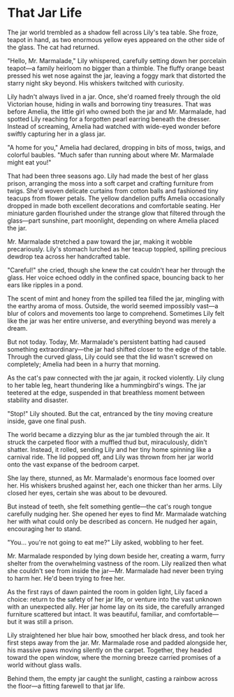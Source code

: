 # That Jar Life

The jar world trembled as a shadow fell across Lily's tea table. She froze, teapot in hand, as two enormous yellow eyes appeared on the other side of the glass. The cat had returned.

"Hello, Mr. Marmalade," Lily whispered, carefully setting down her porcelain teapot—a family heirloom no bigger than a thimble. The fluffy orange beast pressed his wet nose against the jar, leaving a foggy mark that distorted the starry night sky beyond. His whiskers twitched with curiosity.

Lily hadn't always lived in a jar. Once, she'd roamed freely through the old Victorian house, hiding in walls and borrowing tiny treasures. That was before Amelia, the little girl who owned both the jar and Mr. Marmalade, had spotted Lily reaching for a forgotten pearl earring beneath the dresser. Instead of screaming, Amelia had watched with wide-eyed wonder before swiftly capturing her in a glass jar.

"A home for you," Amelia had declared, dropping in bits of moss, twigs, and colorful baubles. "Much safer than running about where Mr. Marmalade might eat you!"

That had been three seasons ago. Lily had made the best of her glass prison, arranging the moss into a soft carpet and crafting furniture from twigs. She'd woven delicate curtains from cotton balls and fashioned tiny teacups from flower petals. The yellow dandelion puffs Amelia occasionally dropped in made both excellent decorations and comfortable seating. Her miniature garden flourished under the strange glow that filtered through the glass—part sunshine, part moonlight, depending on where Amelia placed the jar.

Mr. Marmalade stretched a paw toward the jar, making it wobble precariously. Lily's stomach lurched as her teacup toppled, spilling precious dewdrop tea across her handcrafted table.

"Careful!" she cried, though she knew the cat couldn't hear her through the glass. Her voice echoed oddly in the confined space, bouncing back to her ears like ripples in a pond.

The scent of mint and honey from the spilled tea filled the jar, mingling with the earthy aroma of moss. Outside, the world seemed impossibly vast—a blur of colors and movements too large to comprehend. Sometimes Lily felt like the jar was her entire universe, and everything beyond was merely a dream.

But not today. Today, Mr. Marmalade's persistent batting had caused something extraordinary—the jar had shifted closer to the edge of the table. Through the curved glass, Lily could see that the lid wasn't screwed on completely; Amelia had been in a hurry that morning.

As the cat's paw connected with the jar again, it rocked violently. Lily clung to her table leg, heart thundering like a hummingbird's wings. The jar teetered at the edge, suspended in that breathless moment between stability and disaster.

"Stop!" Lily shouted. But the cat, entranced by the tiny moving creature inside, gave one final push.

The world became a dizzying blur as the jar tumbled through the air. It struck the carpeted floor with a muffled thud but, miraculously, didn't shatter. Instead, it rolled, sending Lily and her tiny home spinning like a carnival ride. The lid popped off, and Lily was thrown from her jar world onto the vast expanse of the bedroom carpet.

She lay there, stunned, as Mr. Marmalade's enormous face loomed over her. His whiskers brushed against her, each one thicker than her arms. Lily closed her eyes, certain she was about to be devoured.

But instead of teeth, she felt something gentle—the cat's rough tongue carefully nudging her. She opened her eyes to find Mr. Marmalade watching her with what could only be described as concern. He nudged her again, encouraging her to stand.

"You... you're not going to eat me?" Lily asked, wobbling to her feet.

Mr. Marmalade responded by lying down beside her, creating a warm, furry shelter from the overwhelming vastness of the room. Lily realized then what she couldn't see from inside the jar—Mr. Marmalade had never been trying to harm her. He'd been trying to free her.

As the first rays of dawn painted the room in golden light, Lily faced a choice: return to the safety of her jar life, or venture into the vast unknown with an unexpected ally. Her jar home lay on its side, the carefully arranged furniture scattered but intact. It was beautiful, familiar, and comfortable—but it was still a prison.

Lily straightened her blue hair bow, smoothed her black dress, and took her first steps away from the jar. Mr. Marmalade rose and padded alongside her, his massive paws moving silently on the carpet. Together, they headed toward the open window, where the morning breeze carried promises of a world without glass walls.

Behind them, the empty jar caught the sunlight, casting a rainbow across the floor—a fitting farewell to that jar life.
